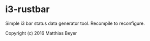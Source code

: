 # i3-rustbar

Simple i3 bar status data generator tool. Recompile to reconfigure.

Copyright (c) 2016 Matthias Beyer
